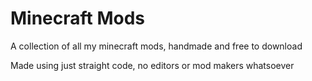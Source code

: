 # Minecraft Mods
A collection of all my minecraft mods, handmade and free to download

Made using just straight code, no editors or mod makers whatsoever
